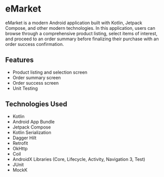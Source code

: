 # eMarket

eMarket is a modern Android application built with Kotlin, Jetpack Compose, and other modern technologies. In this application, users can browse through a comprehensive product listing, select items of interest, and proceed to an order summary before finalizing their purchase with an order success confirmation.

## Features

*   Product listing and selection screen
*   Order summary screen
*   Order success screen
*   Unit Testing

## Technologies Used

*   Kotlin
*   Android App Bundle
*   Jetpack Compose
*   Kotlin Serialization
*   Dagger Hilt
*   Retrofit
*   OkHttp
*   Coil
*   AndroidX Libraries (Core, Lifecycle, Activity, Navigation 3, Test)
*   JUnit
*   MockK